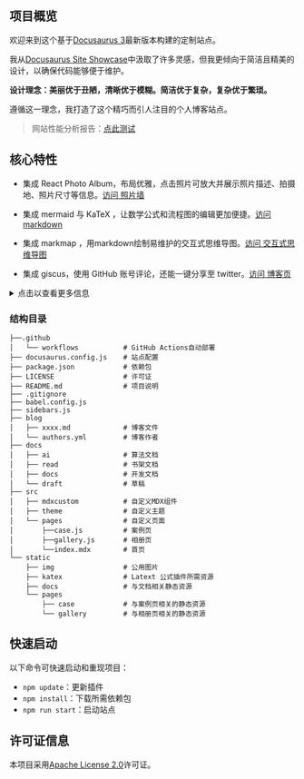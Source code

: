 ## 项目概览

欢迎来到这个基于[Docusaurus 3](https://docusaurus.io/)最新版本构建的定制站点。

我从[Docusaurus Site Showcase](https://docusaurus.io/showcase)中汲取了许多灵感，但我更倾向于简洁且精美的设计，以确保代码能够便于维护。

**设计理念：美丽优于丑陋，清晰优于模糊。简洁优于复杂，复杂优于繁琐。**

遵循这一理念，我打造了这个精巧而引人注目的个人博客站点。

> 网站性能分析报告：[点此测试](https://pagespeed.web.dev/)

## 核心特性

- 集成 React Photo Album，布局优雅，点击照片可放大并展示照片描述、拍摄地、照片尺寸等信息。[访问 照片墙](https://jiangmiemie.com/gallery/)

- 集成 mermaid 与 KaTeX ，让数学公式和流程图的编辑更加便捷。[访问 markdown](https://jiangmiemie.com/docs/编程外的基础/Markdown备忘录/)

- 集成 markmap ，用markdown绘制易维护的交互式思维导图。[访问 交互式思维导图](https://jiangmiemie.com/read/)

- 集成 giscus，使用 GitHub 账号评论，还能一键分享至 twitter。[访问 博客页](https://jiangmiemie.com/blog/)

<details>
  <summary>点击以查看更多信息</summary>

- 集成 infinum，轻松创建个人案例页，优雅展示个人作品。[访问 个案页](https://jiangmiemie.com/case/)

- RSS 订阅，支持博客的 RSS 订阅。访问[访问 RSS](https://jiangmiemie.com/blog/rss.xml)即可订阅。

- 支持生成静态站点，托管至 GitHub Page。[查看 workflows](.github\workflows\updata.yml)

- Algolia 全局搜索，支持站内搜索，帮助你快速找到所需内容，如需配置可在`docusaurus.config.js`中搜索`Algolia`。

- Google Analytics，可查看网站访问情况，如需配置可在`docusaurus.config.js`中搜索`gtag`。

- 公告栏 (announcementBar)，允许在设置一个公告，如需配置可在`docusaurus.config.js`中搜索`announcementBar`。

- 自动明暗模式切换，评论组件、画布、相册都实现了明暗优化。如允许用户主动切换，可在`docusaurus.config.js`中搜索`明暗切换按钮`。

- PWA (Progressive Web App)，让使用网页像使用原生应用一样，可在`docusaurus.config.js`中搜索`pwa`。

- ~~i18n，基于 Crowdin 插件自动翻译~~（但会使构建包体积倍数增长，影响 github-page 部署 ）。
</details>

### 结构目录

```
├──.github
│   └── workflows           # GitHub Actions自动部署
├── docusaurus.config.js    # 站点配置
├── package.json            # 依赖包
├── LICENSE                 # 许可证
├── README.md               # 项目说明
├── .gitignore
├── babel.config.js
├── sidebars.js
├── blog
│   ├── xxxx.md             # 博客文件
│   └── authors.yml         # 博客作者
├── docs
│   ├── ai                  # 算法文档
│   ├── read                # 书架文档
│   ├── docs                # 开发文档
│   └── draft               # 草稿
├── src
│   ├── mdxcustom           # 自定义MDX组件
│   ├── theme               # 自定义主题
│   └── pages               # 自定义页面
│       ├──case.js          # 案例页
│       ├──gallery.js       # 相册页
│       └──index.mdx        # 首页
└── static
    ├── img                 # 公用图片
    ├── katex               # Latext 公式插件所需资源
    ├── docs                # 与文档相关静态资源
    └── pages
        ├── case            # 与案例页相关的静态资源
        └── gallery         # 与相册页相关的静态资源
```

## 快速启动

以下命令可快速启动和重现项目：

- `npm update`：更新插件
- `npm install`：下载所需依赖包
- `npm run start`：启动站点

## 许可证信息

本项目采用[Apache License 2.0](LICENSE)许可证。